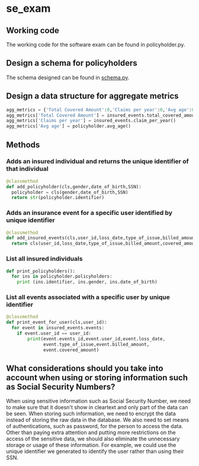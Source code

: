 # se_exam
## Working code
The working code for the software exam can be found in policyholder.py.

## Design a schema for policyholders
The schema designed can be found in [schema.py](https://github.com/Voodooal/se_exam/blob/master/schema.py).

## Design a data structure for aggregate metrics
```python
agg_metrics = {'Total Covered Amount':0,'Claims per year':0,'Avg age':0}
agg_metrics['Total Covered Amount'] = insured_events.total_covered_amount()
agg_metrics['Claims per year'] = insured_events.claim_per_year()
agg_metrics['Avg age'] = policyholder.avg_age()
```

## Methods
### Adds an insured individual and returns the unique identifier of that individual
```python
@classmethod
def add_policyholder(cls,gender,date_of_birth,SSN):
  policyholder = cls(gender,date_of_birth,SSN)
  return str(policyholder.identifier)
```

### Adds an insurance event for a specific user identified by unique identifier
```python
@classmethod
def add_insured_events(cls,user_id,loss_date,type_of_issue,billed_amount,covered_amount):
  return cls(user_id,loss_date,type_of_issue,billed_amount,covered_amount) 
```

### List all insured individuals
```python
def print_policyholders():
  for ins in policyholder.policyholders:
    print (ins.identifier, ins.gender, ins.date_of_birth)
```

### List all events associated with a specific user by unique identifier
```python
@classmethod
def print_event_for_user(cls,user_id):
  for event in insured_events.events:
    if event.user_id == user_id:
        print(event.events_id,event.user_id,event.loss_date,
              event.type_of_issue,event.billed_amount,
              event.covered_amount)
```

## What considerations should you take into account when using or storing information such as Social Security Numbers?
When using sensitive information such as Social Security Number, we need to make sure that it doesn't show in cleartext and only part of the data can be seen. When storing such information, we need to encrypt the data instead of storing the raw data in the database. We also need to set means of authentications, such as password, for the person to access the data.  
Other than paying extra attention and putting more restrictions on the access of the sensitive data, we should also eliminate the unnecessary storage or usage of these information. For example, we could use the unique identifier we generated to identify the user rather than using their SSN. 
